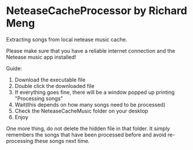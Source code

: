 # NeteaseCacheProcessor by Richard Meng

Extracting songs from local netease music cache.

Please make sure that you have a reliable internet connection and the Netease music app installed!

Guide:
  1. Download the executable file
  2. Double click the downloaded file
  3. If everything goes fine, there will be a window popped up printing "Processing songs"
  4. Wait(this depends on how many songs need to be processed)
  5. Check the NeteaseCacheMusic folder on your desktop
  6. Enjoy
  
One more thing, do not delete the hidden file in that folder. It simply remembers the songs that have been processed before and avoid re-processing these songs next time.
